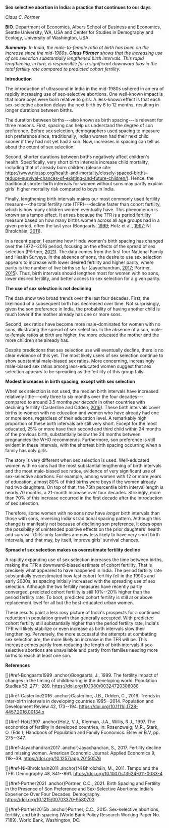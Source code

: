 **Sex selective abortion in India: a practice that continues to our
days**

*Claus C. Pörtner*

**BIO**. Department of Economics, Albers School of Business and
Economics, Seattle University, WA, USA and Center for Studies in
Demography and Ecology, University of Washington, USA.

***Summary.** In India, the male-to-female ratio at birth has been on
the increase since the mid-1980s. **Claus Pörtner** shows that the
increasing use of sex selection substantially lengthened birth
intervals. This rapid lengthening, in turn, is responsible for a
significant downward bias in the total fertility rate compared to
predicted cohort fertility.*

**Introduction**

The introduction of ultrasound in India in the mid-1980s ushered in an
era of rapidly increasing use of sex-selective abortions. One well-known
impact is that more boys were born relative to girls. A less-known
effect is that each sex-selective abortion delays the next birth by 6 to
12 months, resulting in longer durations between births.

The duration between births---also known as birth spacing---is relevant
for three reasons. First, spacing can help us understand the degree of
son preference. Before sex selection, demographers used spacing to
measure son preference since, traditionally, Indian women had their next
child sooner if they had not yet had a son. Now, increases in spacing
can tell us about the extent of sex selection.

Second, shorter durations between births negatively affect children's
health. Specifically, very short birth intervals increase child
mortality, including that of already born children (please cite:
https://www.niussp.org/health-and-mortality/closely-spaced-births-reduce-survival-chances-of-existing-and-future-children/).
Hence, the traditional shorter birth intervals for women without sons
may partly explain girls' higher mortality risk compared to boys in
India.

Finally, lengthening birth intervals makes our most commonly used
fertility measure---the total fertility rate (TFR)---decline faster than
cohort fertility, which is how many children women eventually have. This
phenomenon is known as a tempo effect. It arises because the TFR is a
period fertility measure based on how many births women across all age
groups had in a given period, often the last year (Bongaarts,
[1999](#ref-Bongaarts1999); Hotz et al., [1997](#ref-Hotz1997); Nı́
Bhrolcháin, [2011](#ref-Ni-Bhrolchain2011)).

In a recent paper, I examine how Hindu women's birth spacing has changed
over the 1972--2016 period, focusing on the effects of the spread of sex
selection (Pörtner, [2021](#ref-Portner2021)). The data comes from the
first four National Family and Health Surveys. In the absence of sons,
the desire to use sex selection appears to increase with lower desired
fertility and higher parity, where parity is the number of live births
so far (Jayachandran, [2017](#ref-Jayachandran2017); Pörtner,
[2015](#ref-Portner2015b)). Thus, birth intervals should lengthen most
for women with no sons, lower desired fertility, and better access to
sex selection for a given parity.

**The use of sex selection is not declining**

The data show two broad trends over the last four decades. First, the
likelihood of a subsequent birth has decreased over time. Not
surprisingly, given the son preference in India, the probability of
having another child is much lower if the mother already has one or more
sons.

Second, sex ratios have become more male-dominated for women with no
sons, illustrating the spread of sex selection. In the absence of a son,
male-to-female ratios at birth are higher, the more educated the mother
and the more children she already has.

Despite predictions that sex selection use will eventually decline,
there is no clear evidence of this yet. The most likely users of sex
selection continue to show substantial male-biased sex ratios. More
concerning, increasingly male-biased sex ratios among less-educated
women suggest that sex selection appears to be spreading as the
fertility of this group falls.

**Modest increases in birth spacing, except with sex selection**

When sex selection is not used, the median birth intervals have
increased relatively little---only three to six months over the four
decades---compared to around 3.5 months *per decade* in other countries
with declining fertility (Casterline and Odden,
[2016](#ref-Casterline2016)). These birth intervals cover births to
women with no education and women who have already had one or more sons,
regardless of their education level. A remarkably high proportion of
these birth intervals are still very short. Except for the most
educated, 25% or more have their second and third child within 24 months
of the previous birth, substantially below the 24 months between
pregnancies the WHO recommends. Furthermore, son preference is still
evident in these intervals, with the shortest birth spacing occurring
when a family has only girls.

The story is very different when sex selection is used. Well-educated
women with no sons had the most substantial lengthening of birth
intervals and the most male-biased sex ratios, evidence of very
significant use of sex-selective abortions. For example, among women
with 12 or more years of education, almost 80% of third births were boys
if the women already had two daughters. On top of that, the 75th
percentile birth interval length is nearly 70 months, a 21-month
increase over four decades. Strikingly, more than 70% of this increase
occurred in the first decade after the introduction of sex selection.

Therefore, some women with no sons now have *longer* birth intervals
than those with sons, reversing India's traditional spacing pattern.
Although this change is manifestly not because of declining son
preference, it does open the possibility of unintended positive effects
on the prior daughters' health and survival. Girls-only families are now
less likely to have very short birth intervals, and that may, by itself,
improve girls' survival chances.

**Spread of sex selection makes us overestimate fertility decline**

A rapidly expanding use of sex selection increases the time between
births, making the TFR a downward-biased estimate of cohort fertility.
That is precisely what appeared to have happened in India. The period
fertility rate substantially overestimated how fast cohort fertility
fell in the 1990s and early 2000s, as spacing initially increased with
the spreading use of sex selection. Although the two fertility measures
have recently partly converged, predicted cohort fertility is still
10%--20% higher than the period fertility rate. To boot, predicted
cohort fertility is still at or above replacement level for all but the
best-educated urban women.

These results paint a less rosy picture of India's prospects for a
continued reduction in population growth than generally accepted. With
predicted cohort fertility still substantially higher than the period
fertility rate, India's TFR will likely stabilize or even increase as
birth intervals slow their lengthening. Perversely, the more successful
the attempts at combatting sex selection are, the more likely an
increase in the TFR will be. This increase comes partly from reducing
the length of birth intervals if sex-selective abortions are unavailable
and partly from families needing more births to reach at least one son.

**References**

[]{#ref-Bongaarts1999 .anchor}Bongaarts, J., 1999. The fertility impact
of changes in the timing of childbearing in the developing world.
Population Studies 53, 277--289.
<https://doi.org/10.1080/00324720308088>

[]{#ref-Casterline2016 .anchor}Casterline, J.B., Odden, C., 2016. Trends
in inter-birth intervals in developing countries 1965--2014. Population
and Development Review 42, 173--194.
<https://doi.org/10.1111/j.1728-4457.2016.00134.x>

[]{#ref-Hotz1997 .anchor}Hotz, V.J., Klerman, J.A., Willis, R.J., 1997.
The economics of fertility in developed countries, in: Rosenzweig, M.R.,
Stark, O. (Eds.), Handbook of Population and Family Economics. Elsevier
B.V, pp. 275--347.

[]{#ref-Jayachandran2017 .anchor}Jayachandran, S., 2017. Fertility
decline and missing women. American Economic Journal: Applied Economics
9, 118--39. <https://doi.org/10.1257/app.20150576>

[]{#ref-Ni-Bhrolchain2011 .anchor}Nı́ Bhrolcháin, M., 2011. Tempo and the
TFR. Demography 48, 841--861.
<https://doi.org/10.1007/s13524-011-0033-4>

[]{#ref-Portner2021 .anchor}Pörtner, C.C., 2021. Birth Spacing and
Fertility in the Presence of Son Preference and Sex-Selective Abortions:
India's Experience Over Four Decades. Demography.
<https://doi.org/10.1215/00703370-9580703>

[]{#ref-Portner2015b .anchor}Pörtner, C.C., 2015. Sex-selective
abortions, fertility, and birth spacing (World Bank Policy Research
Working Paper No. 7189). World Bank, Washington, DC.
